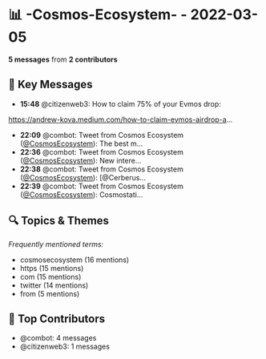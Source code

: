 # 📊 -Cosmos-Ecosystem- - 2022-03-05
**5 messages** from **2 contributors**

## 💬 Key Messages
- **15:48** @citizenweb3: How to claim 75% of your Evmos drop:

https://andrew-kova.medium.com/how-to-claim-evmos-airdrop-a...
- **22:09** @combot: Tweet from Cosmos Ecosystem ([@CosmosEcosystem](https://twitter.com/CosmosEcosystem)):
The best m...
- **22:36** @combot: Tweet from Cosmos Ecosystem ([@CosmosEcosystem](https://twitter.com/CosmosEcosystem)):
New intere...
- **22:38** @combot: Tweet from Cosmos Ecosystem ([@CosmosEcosystem](https://twitter.com/CosmosEcosystem)):
[@Cerberus...
- **22:39** @combot: Tweet from Cosmos Ecosystem ([@CosmosEcosystem](https://twitter.com/CosmosEcosystem)):
Cosmostati...

## 🔍 Topics & Themes
*Frequently mentioned terms:*
- cosmosecosystem (16 mentions)
- https (15 mentions)
- com (15 mentions)
- twitter (14 mentions)
- from (5 mentions)

## 👥 Top Contributors
- @combot: 4 messages
- @citizenweb3: 1 messages